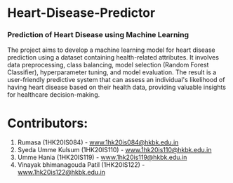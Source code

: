 # Heart-Disease-Predictor
### Prediction of Heart Disease using Machine Learning
The project aims to develop a machine learning model for heart disease prediction using a dataset containing health-related attributes. It involves data preprocessing, class balancing, model selection (Random Forest Classifier), hyperparameter tuning, and model evaluation. The result is a user-friendly predictive system that can assess an individual's likelihood of having heart disease based on their health data, providing valuable insights for healthcare decision-making.

# Contributors:
1. Rumasa (1HK20IS084) - www.1hk20is084@hkbk.edu.in
2. Syeda Umme Kulsum (1HK20IS110) - www.1hk20is110@hkbk.edu.in
3. Umme Hania (1HK20IS119) - www.1hk20is119@hkbk.edu.in
4. Vinayak bhimanagouda Patil (1HK20IS122) - www.1hk20is122@hkbk.edu.in
